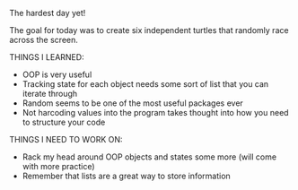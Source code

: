 The hardest day yet!

The goal for today was to create six independent turtles that randomly race across the screen.

THINGS I LEARNED:
- OOP is very useful
- Tracking state for each object needs some sort of list that you can iterate through
- Random seems to be one of the most useful packages ever
- Not harcoding values into the program takes thought into how you need to structure your code

THINGS I NEED TO WORK ON:
- Rack my head around OOP objects and states some more (will come with more practice)
- Remember that lists are a great way to store information
